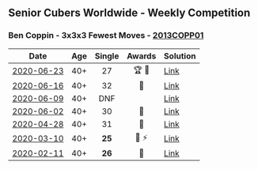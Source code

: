 ## Senior Cubers Worldwide - Weekly Competition
### Ben Coppin - 3x3x3 Fewest Moves - [2013COPP01](https://www.worldcubeassociation.org/persons/2013COPP01?event=333fm)

| Date | Age | Single | Awards | Solution |
| :--: | :--: | :--: | :--: | :-- |
| [2020-06-23](../../results/333fm/2020-06-23.md) | 40+ | 27 | 🏆 🥇 | [Link](https://www.facebook.com/events/284763775909443/permalink/285623172490170/) |
| [2020-06-16](../../results/333fm/2020-06-16.md) | 40+ | 32 | 🥈 | [Link](https://www.facebook.com/events/753945178677521/permalink/755294308542608/) |
| [2020-06-09](../../results/333fm/2020-06-09.md) | 40+ | DNF |  | [Link](https://www.facebook.com/events/855783411578420/permalink/857232631433498/) |
| [2020-06-02](../../results/333fm/2020-06-02.md) | 40+ | 30 | 🥉 | [Link](https://www.facebook.com/events/3920457157996941/permalink/3929494677093189/) |
| [2020-04-28](../../results/333fm/2020-04-28.md) | 40+ | 31 | 🥉 | [Link](https://www.facebook.com/events/339284923718995/permalink/339287250385429/) |
| [2020-03-10](../../results/333fm/2020-03-10.md) | 40+ | **25** | 🥈 ⚡ | [Link](https://www.facebook.com/events/640532176759268/permalink/641063233372829/) |
| [2020-02-11](../../results/333fm/2020-02-11.md) | 40+ | **26** | 🥈 | [Link](https://www.facebook.com/groups/1604105099735401/permalink/2138923996253506/) |


<!-- Global site tag (gtag.js) - Google Analytics -->
<script async src="https://www.googletagmanager.com/gtag/js?id=UA-86348435-3"></script>
<script>window.dataLayer = window.dataLayer || []; function gtag() {dataLayer.push(arguments);} gtag('js', new Date()); gtag('config', 'UA-86348435-3');</script>

